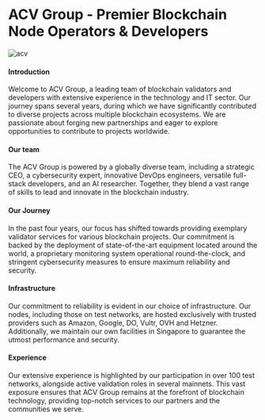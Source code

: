 # ACV Group - Premier Blockchain Node Operators & Developers

![acv](https://github.com/ACV-Group-Blockchain-Node-Operators/Docs/assets/90826754/61d2c0e6-2076-46c9-a013-31d769f7a9ee)


#### Introduction

Welcome to ACV Group, a leading team of blockchain validators and developers with extensive experience in the technology and IT sector. Our journey spans several years, during which we have significantly contributed to diverse projects across multiple blockchain ecosystems. We are passionate about forging new partnerships and eager to explore opportunities to contribute to projects worldwide.

#### Our team

The ACV Group is powered by a globally diverse team, including a strategic CEO, a cybersecurity expert, innovative DevOps engineers, versatile full-stack developers, and an AI researcher. Together, they blend a vast range of skills to lead and innovate in the blockchain industry.

#### Our Journey

In the past four years, our focus has shifted towards providing exemplary validator services for various blockchain projects. Our commitment is backed by the deployment of state-of-the-art equipment located around the world, a proprietary monitoring system operational round-the-clock, and stringent cybersecurity measures to ensure maximum reliability and security.

#### Infrastructure

Our commitment to reliability is evident in our choice of infrastructure. Our nodes, including those on test networks, are hosted exclusively with trusted providers such as Amazon, Google, DO, Vultr, OVH and Hetzner. Additionally, we maintain our own facilities in Singapore to guarantee the utmost performance and security.

#### Experience

Our extensive experience is highlighted by our participation in over 100 test networks, alongside active validation roles in several mainnets. This vast exposure ensures that ACV Group remains at the forefront of blockchain technology, providing top-notch services to our partners and the communities we serve.
